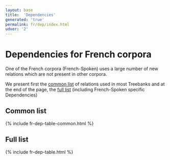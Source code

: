 ```yaml
---
layout: base
title:  'Dependencies'
generated: 'true'
permalink: fr/dep/index.html
udver: '2'
---
```


# Dependencies for French corpora

One of the French corpora (French-Spoken) uses a large number of new relations which are not present in other corpora.

We present first the [common list](#common-list) of relations used in most Treebanks and at the end of the page, the [full list](#full-list) (including French-Spoken specific Dependencies)

## Common list

{% include fr-dep-table-common.html %}


## Full list
{% include fr-dep-table.html %}
